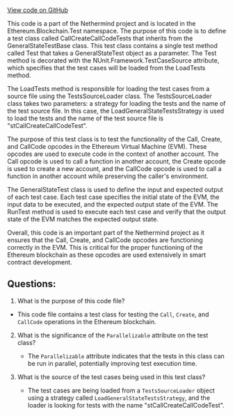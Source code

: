 [View code on GitHub](https://github.com/NethermindEth/nethermind/src/Nethermind/Ethereum.Blockchain.Test/CallCreateCallCodeTests.cs)

This code is a part of the Nethermind project and is located in the Ethereum.Blockchain.Test namespace. The purpose of this code is to define a test class called CallCreateCallCodeTests that inherits from the GeneralStateTestBase class. This test class contains a single test method called Test that takes a GeneralStateTest object as a parameter. The Test method is decorated with the NUnit.Framework.TestCaseSource attribute, which specifies that the test cases will be loaded from the LoadTests method.

The LoadTests method is responsible for loading the test cases from a source file using the TestsSourceLoader class. The TestsSourceLoader class takes two parameters: a strategy for loading the tests and the name of the test source file. In this case, the LoadGeneralStateTestsStrategy is used to load the tests and the name of the test source file is "stCallCreateCallCodeTest".

The purpose of this test class is to test the functionality of the Call, Create, and CallCode opcodes in the Ethereum Virtual Machine (EVM). These opcodes are used to execute code in the context of another account. The Call opcode is used to call a function in another account, the Create opcode is used to create a new account, and the CallCode opcode is used to call a function in another account while preserving the caller's environment.

The GeneralStateTest class is used to define the input and expected output of each test case. Each test case specifies the initial state of the EVM, the input data to be executed, and the expected output state of the EVM. The RunTest method is used to execute each test case and verify that the output state of the EVM matches the expected output state.

Overall, this code is an important part of the Nethermind project as it ensures that the Call, Create, and CallCode opcodes are functioning correctly in the EVM. This is critical for the proper functioning of the Ethereum blockchain as these opcodes are used extensively in smart contract development.
## Questions: 
 1. What is the purpose of this code file?
   - This code file contains a test class for testing the `Call`, `Create`, and `CallCode` operations in the Ethereum blockchain.

2. What is the significance of the `Parallelizable` attribute on the test class?
   - The `Parallelizable` attribute indicates that the tests in this class can be run in parallel, potentially improving test execution time.

3. What is the source of the test cases being used in this test class?
   - The test cases are being loaded from a `TestsSourceLoader` object using a strategy called `LoadGeneralStateTestsStrategy`, and the loader is looking for tests with the name "stCallCreateCallCodeTest".